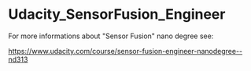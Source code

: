 # Udacity_SensorFusion_Engineer
For more informations about "Sensor Fusion" nano degree see: 

   https://www.udacity.com/course/sensor-fusion-engineer-nanodegree--nd313
